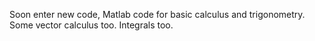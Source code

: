 Soon enter new code, Matlab code for basic calculus and trigonometry.
Some vector calculus too. Integrals too.
